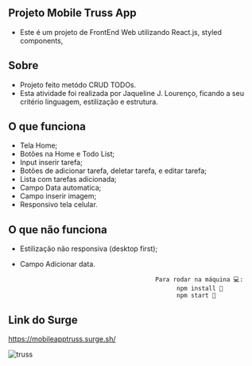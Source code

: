 
## Projeto Mobile Truss App

- Este é um projeto de FrontEnd Web utilizando React.js, styled components, 

## Sobre

- Projeto feito metódo CRUD TODOs.
- Esta atividade foi realizada por Jaqueline J. Lourenço, ficando a seu critério linguagem, estilização e estrutura.

## O que funciona

- Tela Home;
- Botões na Home e Todo List;
- Input inserir tarefa;
- Botões de adicionar tarefa, deletar tarefa, e editar tarefa;
- Lista com tarefas adicionada;
- Campo Data automatica;
- Campo inserir imagem;
- Responsivo tela celular.

## O que não funciona

- Estilização não responsiva (desktop first);
- Campo Adicionar data.

                                            Para rodar na máquina 💻:
                                                  npm install 📌
                                                  npm start 📌

## Link do Surge

https://mobileapptruss.surge.sh/


![truss](https://user-images.githubusercontent.com/83045484/137666043-446fa37b-0386-4e74-8322-7db0e4e21245.jpg)



